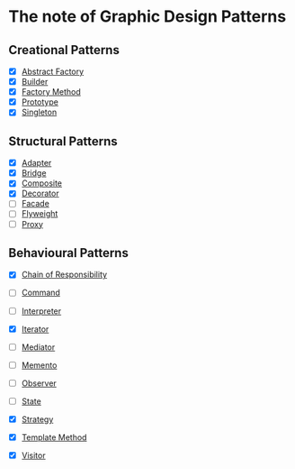 # The note of Graphic Design Patterns

## Creational Patterns

- [x] [Abstract Factory](./src/abstractFactory)
- [x] [Builder](./src/builder)
- [x] [Factory Method](./src/factoryMethod)
- [x] [Prototype](./src/prototype)
- [x] [Singleton](./src/singleton)

## Structural Patterns

- [x] [Adapter](./src/adapter)
- [x] [Bridge](./src/bridge)
- [x] [Composite](./src/composite)
- [x] [Decorator](./src/decorator)
- [ ] [Facade](./src/facade)
- [ ] [Flyweight](./src/flyweight)
- [ ] [Proxy](./src/proxy)

## Behavioural Patterns

- [x] [Chain of Responsibility](./src/chainOfResponsibility)
- [ ] [Command](./src/command)
- [ ] [Interpreter](./src/interpreter)
- [x] [Iterator](./src/iterator)
- [ ] [Mediator](./src/mediator)
- [ ] [Memento](./src/memento)
- [ ] [Observer](./src/observer)
- [ ] [State](./src/state)
- [x] [Strategy](./src/strategy)
- [x] [Template Method](./src/templateMethod)
- [x] [Visitor](./src/visitor)

